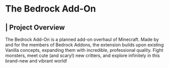 # The Bedrock Add-On

## | Project Overview
The Bedrock Add-On is a planned add-on overhaul of Minecraft. Made by and for the members of Bedrock Addons, the extension builds upon existing Vanilla concepts, expanding them with incredible, professional quality. Fight monsters, meet cute (and scary!) new critters, and explore infinitely in this brand-new and vibrant world!
